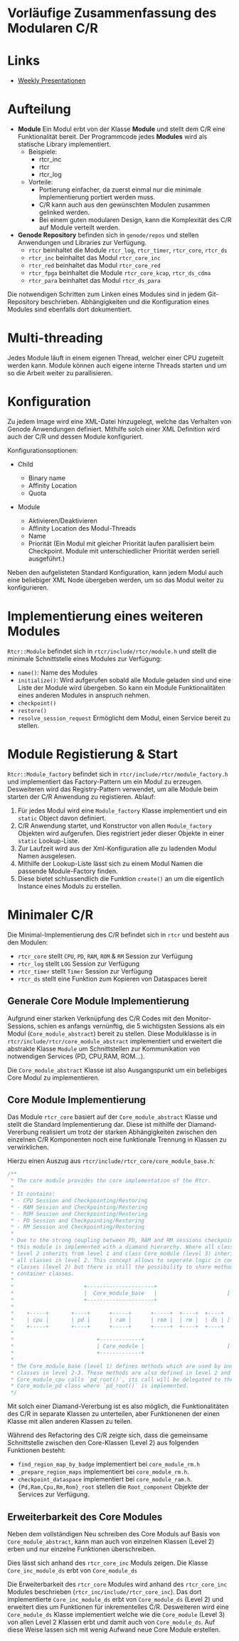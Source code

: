 Vorläufige Zusammenfassung des Modularen C/R
============================================

# Links

* [Weekly Presentationen](https://gitlab.lrz.de/rtcr_workspace/ma_johannes_fischer/master_arbeit/tree/master/04_presentation)

# Aufteilung

* **Module** Ein Modul erbt von der Klasse **Module** und stellt dem C/R eine
  Funktionalität bereit. Der Programmcode jedes **Modules** wird als statische
  Library implementiert. 
  * Beispiele:
	* rtcr_inc
	* rtcr
	* rtcr_log
  * Vorteile:
	* Portierung einfacher, da zuerst einmal nur die minimale Implementierung
      portiert werden muss.
    * C/R kann auch aus den gewünschten Modulen zusammen gelinked werden.
	* Bei einem guten modularen Design, kann die Komplexität des C/R auf Module
      verteilt werden.
* **Genode Repository** befinden sich in `genode/repos` und stellen Anwendungen
  und Libraries zur Verfügung. 
  * `rtcr` beinhaltet die Module `rtcr_log`, `rtcr_timer`, `rtcr_core`, `rtcr_ds`
  * `rtcr_inc` beinhaltet das Modul `rtcr_core_inc`
  * `rtcr_red` beinhaltet das Modul `rtcr_core_red`  
  * `rtcr_fpga` beinhaltet die Module `rtcr_core_kcap`, `rtcr_ds_cdma`
  * `rtcr_para` beinhaltet das Modul `rtcr_ds_para`

Die notwendigen Schritten zum Linken eines Modules sind in jedem Git-Repository
beschrieben. Abhängigkeiten und die Konfiguration eines Modules sind ebenfalls
dort dokumentiert.


# Multi-threading

Jedes Module läuft in einem eigenen Thread, welcher einer CPU zugeteilt werden
kann. Module können auch eigene interne Threads starten und um so die Arbeit
weiter zu parallisieren.


# Konfiguration

Zu jedem Image wird eine XML-Datei hinzugelegt, welche das Verhalten von Genode
Anwendungen definiert. Mithilfe solch einer XML Definition wird auch der C/R und
dessen Module konfiguriert. 

Konfigurationsoptionen:
* Child
  * Binary name
  * Affinity Location
  * Quota
  
* Module
  * Aktivieren/Deaktivieren
  * Affinity Location des Modul-Threads
  * Name
  * Priorität (Ein Modul mit gleicher Priorität laufen parallisiert beim
    Checkpoint. Module mit unterschiedlicher Priorität werden seriell
    ausgeführt.)

Neben den aufgelisteten Standard Konfiguration, kann jedem Modul auch eine
beliebiger XML Node übergeben werden, um so das Modul weiter zu konfigurieren.

# Implementierung eines weiteren Modules

`Rtcr::Module` befindet sich in `rtcr/include/rtcr/module.h` und stellt die
minimale Schnittstelle eines Modules zur Verfügung:

* `name()`:  Name des Modules
* `initialize()`: Wird aufgerufen sobald alle Module geladen sind und eine
  Liste der Module wird übergeben. So kann ein Module Funktionalitäten eines
  anderen Modules in anspruch nehmen.
* `checkpoint()`
* `restore()`
* `resolve_session_request` Ermöglicht dem Modul, einen Service bereit zu
  stellen.

# Module Registierung & Start

`Rtcr::Module_factory` befindet sich in `rtcr/include/rtcr/module_factory.h` und
implementiert das Factory-Pattern um ein Modul zu erzeugen. Desweiteren wird das
Registry-Pattern verwendet, um alle Module beim starten der C/R Anwendung zu
registieren. Ablauf:

1. Für jedes Modul wird eine `Module_factory` Klasse implementiert und ein `static`
   Object davon definiert.
2. C/R Anwendung startet, und Konstructor von allen `Module_factory` Objekten
   wird aufgerufen. Dies registriert jeder dieser Objekte in einer `static` Lookup-Liste.
3. Zur Laufzeit wird aus der Xml-Konfiguration alle zu ladenden Modul Namen
   ausgelesen. 
4. Mithilfe der Lookup-Liste lässt sich zu einem Modul Namen die passende
   Module-Factory finden. 
5. Diese bietet schlussendlich die Funktion `create()` an um die eigentlich
   Instance eines Moduls zu erstellen.
   
   
   
# Minimaler C/R 

Die Minimal-Implementierung des C/R befindet sich in `rtcr` und
besteht aus den Modulen:
* `rtcr_core` stellt `CPU`, `PD`, `RAM`, `ROM` & `RM` Session zur Verfügung
* `rtcr_log` stellt `LOG` Session zur Verfügung
* `rtcr_timer` stellt `Timer` Session zur Verfügung
* `rtcr_ds` stellt eine Funktion zum Kopieren von Dataspaces bereit

## Generale Core Module Implementierung

Aufgrund einer starken Verknüpfung des C/R Codes mit den Monitor-Sessions,
schien es anfangs vernünftig, die 5 wichtigsten Sessions als ein Modul
(`Core_module_abstract`) bereit zu stellen. Diese Modulklasse is in
`rtcr/include/rtcr/core_module_abstract` implementiert und erweitert die
abstrakte Klasse `Module` um Schnittstellen zur Kommunikation von notwendigen
Services (PD, CPU,RAM, ROM...).

Die `Core_module_abstract` Klasse ist also Ausgangspunkt um ein beliebiges Core
Modul zu implementieren. 


## Core Module Implementierung

Das Module `rtcr_core` basiert auf der `Core_module_abstract` Klasse und stellt
die Standard Implementierung dar. Diese ist mithilfe der Diamand-Vererbung
realisiert um trotz der starken Abhängigkeiten zwischen den einzelnen C/R
Komponenten noch eine funktionale Trennung in Klassen zu verwirklichen.

Hierzu einen Auszug aus `rtcr/include/rtcr_core/core_module_base.h`:
```C++
/**
 * The core module provides the core implementation of the Rtcr.
 *
 * It contains:
 * - CPU Session and Checkpointing/Restoring
 * - RAM Session and Checkpointing/Restoring
 * - ROM Session and Checkpointing/Restoring
 * - PD Session and Checkpointing/Restoring
 * - RM Session and Checkpointing/Restoring
 *
 * Due to the strong coupling between PD, RAM and RM sessions checkpointing,
 * this module is implemented with a diamand hierarchy. Where all classes in
 * level 2 inherits from level 1 and class Core_module (level 3) inherits from
 * all classes in level 2. This concept allows to seperate logic in container
 * classes (level 2) but there is still the possibility to share methods between
 * container classes.
 *
 *                      +---------------------+
 *                      |  Core_module_base   |                      [ LEVEL 1 ]
 *                      +---------------------+
 *
 *    +-----+       +----+      +-----+      +-----+  +----+  +----+
 *    | cpu |       | pd |      | ram |      | rom |  | rm |  | ds | [ LEVEL 2 ]
 *    +-----+       +----+      +-----+      +-----+  +----+  +----+
 *
 *                          +-------------+
 *                          | Core_module |                          [ LEVEL 3 ]
 *                          +-------------+
 *
 * The Core_module_base (level 1) defines methods which are used by one of the
 * classes in level 2-3. These methods are also defined in level 2 and 3. If
 * Core_module_cpu calls `pd_root()`, its call will be delegated to the
 * Core_module_pd class where `pd_root()` is implemented. 
 */
```

Mit solch einer Diamand-Vererbung ist es also möglich, die Funktionalitäten des
C/R in separate Klassen zu unterteilen, aber Funktionenen der einen Klasse mit
allen anderen Klassen zu teilen.

Während des Refactoring des C/R zeigte sich, dass die gemeinsame Schnittstelle
zwischen den Core-Klassen (Level 2) aus folgenden Funktionen besteht:

* `find_region_map_by_badge` implementiert bei `core_module_rm.h`
* `_prepare_region_maps` implementiert bei `core_module_rm.h`.
* `checkpoint_dataspace` implementiert bei `core_module_ram.h`.
* `{Pd,Ram,Cpu,Rm,Rom}_root` stellen die `Root_component` Objekte der Services
  zur Verfügung.


## Erweiterbarkeit des Core Modules

Neben dem vollständigen Neu schreiben des Core Moduls auf Basis von
`Core_module_abstract`, kann man auch von einzelnen Klassen (Level 2) erben und
nur einzelne Funktionen überschreiben.

Dies lässt sich anhand des `rtcr_core_inc` Moduls zeigen. Die Klasse
`Core_inc_module_ds` erbt von `Core_module_ds`

Die Erweiterbarkeit des `rtcr_core` Modules wird anhand des `rtcr_core_inc`
Modules beschrieben (`rtcr_inc/include/rtcr_core_inc`). Das dort implementierte
`Core_inc_module_ds` erbt von `Core_module_ds` (Level 2) und erweitert dies um
Funktionen für inkrementelles C/R. Desweiteren wird eine `Core_module_ds`
Klasse implementiert welche wie die `Core_module` (Level 3) von allen Level 2
Klassen erbt und damit auch von `Core_module_ds`. Auf diese Weise lassen sich
mit wenig Aufwand neue Core Module erstellen.


